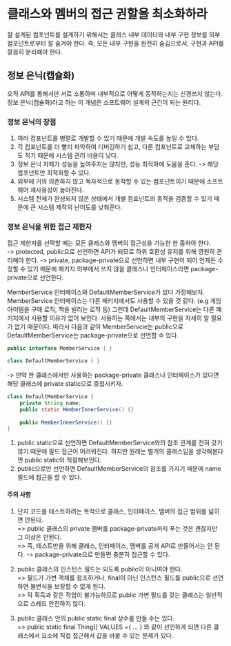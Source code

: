 # 클래스와 멤버의 접근 권할을 최소화하라
잘 설계된 컴포넌트를 설계하기 위해서는 클래스 내부 데이터와 내부 구현 정보를 외부 컴포넌트로부터 잘 숨겨야 한다.
즉, 모든 내부 구현을 완전히 숨김으로서, 구현과 API를 깔끔히 분리해야 한다.

## 정보 은닉(캡슐화)
오직 API를 통해서만 서로 소통하며 내부적으로 어떻게 동작하는지는 신경쓰지 않는다. 정보 은닉(캡슐화)라고 하는 이 개념은 소프트웨어 설계의 근간이 되는 원리다.

### 정보 은닉의 장점
1. 여러 컴포넌트를 병렬로 개발할 수 있기 때문에 개발 속도를 높일 수 있다.
2. 각 컴포넌트를 더 빨리 파악하여 디버깅하기 쉽고, 다른 컴포넌트로 교체하는 부담도 적기 때문에 시스템 관리 비용이 낮다.
3. 정보 은닉 자체가 성능을 높여주지는 않지만, 성능 최적화에 도움을 준다. -> 해당 컴포넌트만 최적화할 수 있다. 
4. 외부에 거의 의존하지 않고 독자적으로 동작할 수 있는 컴포넌트이기 때문에 소프트웨어 재사용성이 높아진다.
5. 시스템 전체가 완성되지 않은 상태에서 개별 컴포넌트의 동작을 검증할 수 있기 때문에 큰 시스템 제작의 난이도를 낮춰준다.

### 정보 은닉을 위한 접근 제한자
접근 제한자를 선택할 때는 모든 클래스와 멤버의 접근성을 가능한 한 좁혀야 한다. <br>
 -> protected, public으로 선언하면 API가 되므로 하위 호환성 유지를 위해 영원히 관리해야 한다.
 -> private, package-private으로 선언하면 내부 구현이 되어 언제든 수정할 수 있기 때문에 패키지 외부에서 쓰지 않을 클래스나 인터페이스라면 package-private으로 선언한다.

MemberService 인터페이스와 DefaultMemberService가 있다 가정해보자. 
MemberService 인터페이스는 다른 패키지에서도 사용할 수 있을 것 같다. (e.g 게임 아이템을 구매 로직, 책을 빌리는 로직 등)
그런데 DefaultMemberService는 다른 패키지에서 사용할 이유가 없어 보인다. 사용하는 쪽에서는 내부의 구현을 자세히 알 필요가 없기 때문이다. 
따라서 다음과 같이 MemberServcie는 public으로 DefaultMemberService는 package-private으로 선언할 수 있다.
~~~java
public interface MemberService { }

class DefaultMemberService { }
~~~

 -> 만약 한 클래스에서만 사용하는 package-private 클래스나 인터페이스가 있다면 해당 클래스에 private static으로 중첩시키자.

~~~java
class DefaultMemberService { 
    private String name;
    public static MemberInnerService() {}
    
    public MemberInnerService() {} 
}
~~~
1. public static으로 선언하면 DefaultMemberService와의 참조 관계를 전혀 갖기 않기 때문에 필드 접근이 어려워진다. 하지만 원래는 별개의 클래스임을 생각해본다면 public static이 적절해보인다.
2. public으로만 선언하면 DefaultMemberService의 참조를 가지기 때문에 name필드에 접근을 할 수 있다. 


#### 주의 사항
1. 단지 코드를 테스트하려는 목적으로 클래스, 인터페이스, 멤버의 접근 범위를 넓히면 안된다. <br> 
 => public 클래스의 private 멤버를 package-private까지 푸는 것은 괜찮지만 그 이상은 안된다. <br>
 => 즉, 테스트만을 위해 클래스, 인터페이스, 멤버를 공개 API로 만들어서는 안 된다. -> package-private으로 만들면 충분히 접근할 수 있다. <br>

2. public 클래스의 인스턴스 필드는 되도록 public이 아니여야 한다. <br>
 => 필드가 가변 객체를 참조하거나, final이 아닌 인스턴스 필드를 public으로 선언하면 불변식을 보장할 수 없게 된다. <br>
 => 락 획득과 같은 작업이 불가능하므로 public 가변 필드를 갖는 클래스는 일반적으로 스레드 안전하지 않다. <br>

3. public 클래스 안의 public static final 상수를 만들 수는 있다. <br>
 => public static final Thing[] VALUES ={ ... } 와 같이 선언하게 되면 다른 클래스에서 요소에 직접 접근해서 값을 바꿀 수 있는 문제가 있다.



